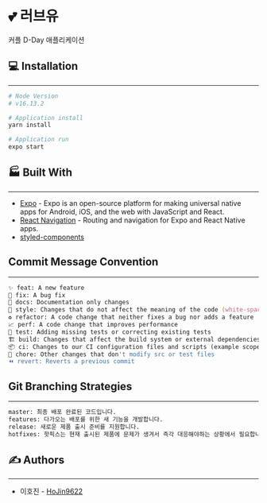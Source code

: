 # 💕 러브유
커플 D-Day 애플리케이션

## 💻 Installation
---
```zsh
# Node Version
# v16.13.2

# Application install
yarn install

# Application run
expo start
```

## 🏭 Built With
---
- [Expo](https://docs.expo.dev/) - Expo is an open-source platform for making universal native apps for Android, iOS, and the web with JavaScript and React.
- [React Navigation](https://reactnavigation.org/) - Routing and navigation for Expo and React Native apps.
- [styled-components](https://styled-components.com/)

## Commit Message Convention
---
```zsh
✨ feat: A new feature 
🐛 fix: A bug fix 
📝 docs: Documentation only changes 
💎 style: Changes that do not affect the meaning of the code (white-space, formatting, missing semi-colons, etc) 
♻️ refactor: A code change that neither fixes a bug nor adds a feature 
📈 perf: A code change that improves performance 
🧪 test: Adding missing tests or correcting existing tests 
🏗️ build: Changes that affect the build system or external dependencies (example scopes: gulp, broccoli, npm)
📦 ci: Changes to our CI configuration files and scripts (example scopes: Travis, Circle, BrowserStack, SauceLabs) 
🧹 chore: Other changes that don't modify src or test files 
⏪️ revert: Reverts a previous commit 
```

## Git Branching Strategies
---
```zsh
master: 최종 배포 완료된 코드입니다.
features: 다가오는 배포를 위한 새 기능을 개발합니다.
release: 새로운 제품 출시 준비를 지원합니다.
hotfixes: 핫픽스는 현재 출시된 제품에 문제가 생겨서 즉각 대응해야하는 상황에서 필요합니다.
```

## ✍️ Authors
---
- 이호진 - [HoJin9622](https://github.com/HoJin9622)